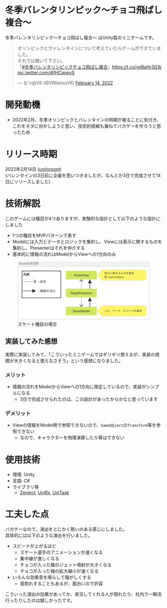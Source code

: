 # 冬季バレンタリンピック～チョコ飛ばし複合～
冬季バレンタリンピック～チョコ飛ばし複合～ はUnity製のミニゲームです。

<blockquote class="twitter-tweet"><p lang="ja" dir="ltr">オリンピックとヴァレンタインについて考えていたらゲームができていました。<br>それでは聴いて下さい。<br>「<a href="https://twitter.com/hashtag/%E5%86%AC%E5%AD%A3%E3%83%90%E3%83%AC%E3%83%B3%E3%82%BF%E3%83%AA%E3%83%B3%E3%83%94%E3%83%83%E3%82%AF%E3%83%81%E3%83%A7%E3%82%B3%E9%A3%9B%E3%81%B0%E3%81%97%E8%A4%87%E5%90%88?src=hash&amp;ref_src=twsrc%5Etfw">#冬季バレンタリンピックチョコ飛ばし複合</a>」<a href="https://t.co/yeBaHr3Q1k">https://t.co/yeBaHr3Q1k</a> <a href="https://t.co/j6fHCappvS">pic.twitter.com/j6fHCappvS</a></p>&mdash; なつ@VR (@VRNatsuVR) <a href="https://twitter.com/VRNatsuVR/status/1493150496483594240?ref_src=twsrc%5Etfw">February 14, 2022</a></blockquote>

# 開発動機
- 2022年2月、冬季オリンピックとバレンタインの時期が被ることに気付き、これをネタに何かしようと思い、技術的挑戦も兼ねてバカゲーを作ろうと思ったため

# リリース時期
2022年2月14日 ([unityroom](https://unityroom.com/games/valentalympic))  
(バレンタインの3日前に企画を思いつきましたが、なんとか3日で完成させて14日にリリースしました)

# 技術解説
このゲームには種目が4つありますが、実験的な設計として以下のような設計にしました
- 1つの種目をMVPパターンで表す
- Modelには入力とデータとロジックを集約し、Viewには表示に関するものを集約し、Presenterはそれを仲介する
- 基本的に情報の流れはModelからViewへの1方向のみ

<figure class="figure">
  <img class="figure-img img-fluid" src="./assets/dist/img/valentalympic/classes.png" style="width:600px">
  <figcaption class="figure-caption text-center">スケート種目の場合</figcaption>
</figure>

## 実装してみた感想
実際に実装してみて、「こういったミニゲームではギリギリ使えるが、実装の規模が大きくなると使えなさそう」という感想になりました。

### メリット
- 情報の流れをModelからViewへの1方向に限定しているので、実装がシンプルになる
  - 3日で完成させられたのは、この設計があったからかなと思っています

### デメリット
- Viewの情報をModel側で参照できないので、`GameObject`の`Transform`等を参照できない
  - なので、キャラクターを物理演算したり等はできない

# 使用技術
- 環境: Unity
- 言語: C#
- ライブラリ等
  - [Zenject](https://github.com/modesttree/Zenject), [UniRx](https://github.com/neuecc/UniRx), [UniTask](https://github.com/Cysharp/UniTask)

# 工夫した点
バカゲーなので、演出をとにかく勢いのある感じにしました。  
具体的には以下のような演出を行いました。

- スピードが上がるほど
  - スケート選手のアニメーションが速くなる
  - 集中線が激しくなる
  - チョコが入った箱のジェット噴射が大きくなる
  - チョコが入った箱の拡大縮小が速くなる
- いろんな効果音を鳴らして騒がしくする
  - 音割れすることもあるが、面白いので許容

こういった演出の効果があってか、実況してくれる人が現れたり、社内で一瞬流行ったりしたのは嬉しかったです。
